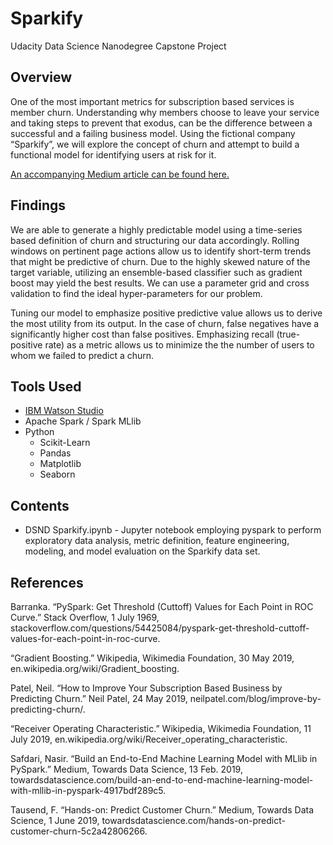 # Sparkify

Udacity Data Science Nanodegree Capstone Project

## Overview

One of the most important metrics for subscription based services is member churn.  Understanding why members choose to leave your service and taking steps to prevent that exodus, can be the difference between a successful and a failing business model.  Using the fictional company “Sparkify”, we will explore the concept of churn and attempt to build a functional model for identifying users at risk for it.

[An accompanying Medium article can be found here.](https://medium.com/@gongawz/predicting-member-churn-with-spark-mllib-cddf7562d31?sk=715333b5806842522e8f3f7ef93f2d2c)

## Findings

We are able to generate a highly predictable model using a time-series based definition of churn and structuring our data accordingly.  Rolling windows on pertinent page actions allow us to identify short-term trends that might be predictive of churn.  Due to the highly skewed nature of the target variable, utilizing an ensemble-based classifier such as gradient boost may yield the best results.  We can use a parameter grid and cross validation to find the ideal hyper-parameters for our problem.  

Tuning our model to emphasize positive predictive value allows us to derive the most utility from its output.  In the case of churn, false negatives have a significantly higher cost than false positives.  Emphasizing recall (true-positive rate) as a metric allows us to minimize the the number of users to whom we failed to predict a churn.

## Tools Used
- [IBM Watson Studio](https://dataplatform.cloud.ibm.com/home?context=wdp)
- Apache Spark / Spark MLlib
- Python
   - Scikit-Learn
   - Pandas
   - Matplotlib
   - Seaborn

## Contents
* DSND Sparkify.ipynb - Jupyter notebook employing pyspark to perform exploratory data analysis, metric definition, feature engineering, modeling, and model evaluation on the Sparkify data set.

## References
Barranka. “PySpark: Get Threshold (Cuttoff) Values for Each Point in ROC Curve.” Stack Overflow, 1 July 1969, stackoverflow.com/questions/54425084/pyspark-get-threshold-cuttoff-values-for-each-point-in-roc-curve.

“Gradient Boosting.” Wikipedia, Wikimedia Foundation, 30 May 2019, en.wikipedia.org/wiki/Gradient_boosting.

Patel, Neil. “How to Improve Your Subscription Based Business by Predicting Churn.” Neil Patel, 24 May 2019, neilpatel.com/blog/improve-by-predicting-churn/.

“Receiver Operating Characteristic.” Wikipedia, Wikimedia Foundation, 11 July 2019, en.wikipedia.org/wiki/Receiver_operating_characteristic.

Safdari, Nasir. “Build an End-to-End Machine Learning Model with MLlib in PySpark.” Medium, Towards Data Science, 13 Feb. 2019, towardsdatascience.com/build-an-end-to-end-machine-learning-model-with-mllib-in-pyspark-4917bdf289c5.

Tausend, F. “Hands-on: Predict Customer Churn.” Medium, Towards Data Science, 1 June 2019, towardsdatascience.com/hands-on-predict-customer-churn-5c2a42806266.
